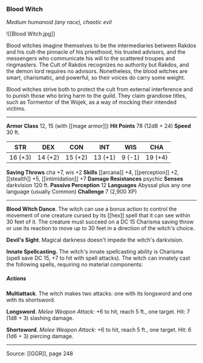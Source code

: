 ### Blood Witch
_Medium humanoid (any race), chaotic evil_

![[Blood Witch.jpg]]

Blood witches imagine themselves to be the intermediaries between Rakdos and his cult-the pinnacle of his priesthood, his trusted advisors, and the messengers who communicate his will to the scattered troupes and ringmasters. The Cult of Rakdos recognizes no authority but Rakdos, and the demon lord requires no advisors. Nonetheless, the blood witches are smart, charismatic, and powerful, so their voices do carry some weight.

Blood witches strive both to protect the cult from external interference and to punish those who bring harm to the guild. They claim grandiose titles, such as Tormentor of the Wojek, as a way of mocking their intended victims.






---

**Armor Class** 12, 15 (with [[mage armor]])
**Hit Points** 78 (12d8 + 24)
**Speed** 30 ft.

| STR     | DEX     | CON     | INT     | WIS     | CHA     |
|---------|---------|---------|---------|---------|---------|
| 16 (+3) | 14 (+2) | 15 (+2) | 13 (+1) | 9 (-1) | 19 (+4) |

**Saving Throws** cha +7, wis +2
**Skills** [[arcana]] +4, [[perception]] +2, [[stealth]] +5, [[intimidation]] +7
**Damage Resistances** psychic
**Senses** darkvision 120 ft.
**Passive Perception** 12
**Languages** Abyssal plus any one language (usually Common)
**Challenge** 7 (2,900 XP)

---

**Blood Witch Dance**. The witch can use a bonus action to control the movement of one creature cursed by its [[hex]] spell that it can see within 30 feet of it. The creature must succeed on a DC 15 Charisma saving throw or use its reaction to move up to 30 feet in a direction of the witch's choice.

**Devil's Sight**. Magical darkness doesn't impede the witch's darkvision.

**Innate Spellcasting.** The witch's innate spellcasting ability is Charisma (spell save DC 15, +7 to hit with spell attacks). The witch can innately cast the following spells, requiring no material components:

##### Actions
**Multiattack**. The witch makes two attacks: one with its longsword and one with its shortsword.

**Longsword**. _Melee Weapon Attack:_ +6 to hit, reach 5 ft., one target. Hit: 7 (1d8 + 3) slashing damage.

**Shortsword**. _Melee Weapon Attack:_ +6 to hit, reach 5 ft., one target. Hit: 6 (1d6 + 3) piercing damage.


---

Source: [[GGR]], page 248